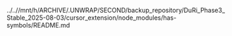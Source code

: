../..//mnt/h/ARCHIVE/.UNWRAP/SECOND/backup_repository/DuRi_Phase3_Stable_2025-08-03/cursor_extension/node_modules/has-symbols/README.md
